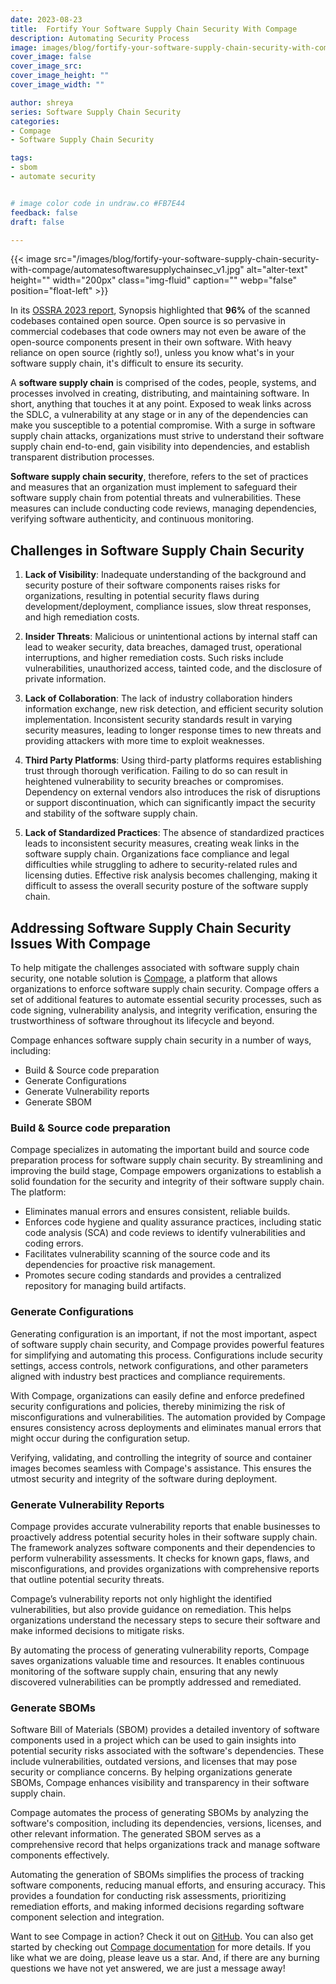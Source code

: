 ```yaml
---
date: 2023-08-23
title:  Fortify Your Software Supply Chain Security With Compage
description: Automating Security Process
image: images/blog/fortify-your-software-supply-chain-security-with-compage/automatesoftwaresupplychainsec.jpg
cover_image: false
cover_image_src: 
cover_image_height: ""
cover_image_width: ""

author: shreya
series: Software Supply Chain Security
categories:
- Compage
- Software Supply Chain Security

tags:
- sbom
- automate security


# image color code in undraw.co #FB7E44
feedback: false
draft: false

---
```

{{< image src="/images/blog/fortify-your-software-supply-chain-security-with-compage/automatesoftwaresupplychainsec_v1.jpg" alt="alter-text" height="" width="200px" class="img-fluid" caption="" webp="false" position="float-left" >}}

In its [OSSRA 2023 report](https://www.synopsys.com/software-integrity/resources/analyst-reports/open-source-security-risk-analysis.html?intcmp=sig-blog-ossra23), Synopsis highlighted that **96%** of the scanned codebases contained open source. Open source is so pervasive in commercial codebases that code owners may not even be aware of the open-source components present in their own software. With heavy reliance on open source (rightly so!), unless you know what's in your software supply chain, it's difficult to ensure its security.

A **software supply chain** is comprised of the codes, people, systems, and processes involved in creating, distributing, and maintaining software. In short, anything that touches it at any point. Exposed to weak links across the SDLC, a vulnerability at any stage or in any of the dependencies can make you susceptible to a potential compromise. With a surge in software supply chain attacks, organizations must strive to understand their software supply chain end-to-end, gain visibility into dependencies, and establish transparent distribution processes.

**Software supply chain security**, therefore, refers to the set of practices and measures that an organization must implement to safeguard their software supply chain from potential threats and vulnerabilities. These measures can include conducting code reviews, managing dependencies, verifying software authenticity, and continuous monitoring.

## Challenges in Software Supply Chain Security

1. **Lack of Visibility**: Inadequate understanding of the background and security posture of their software components raises risks for organizations, resulting in potential security flaws during development/deployment, compliance issues, slow threat responses, and high remediation costs.

2. **Insider Threats**: Malicious or unintentional actions by internal staff can lead to weaker security, data breaches, damaged trust, operational interruptions, and higher remediation costs. Such risks include vulnerabilities, unauthorized access, tainted code, and the disclosure of private information.

3. **Lack of Collaboration**: The lack of industry collaboration hinders information exchange, new risk detection, and efficient security solution implementation. Inconsistent security standards result in varying security measures, leading to longer response times to new threats and providing attackers with more time to exploit weaknesses.

4. **Third Party Platforms**: Using third-party platforms requires establishing trust through thorough verification. Failing to do so can result in heightened vulnerability to security breaches or compromises. Dependency on external vendors also introduces the risk of disruptions or support discontinuation, which can significantly impact the security and stability of the software supply chain.

5. **Lack of Standardized Practices**: The absence of standardized practices leads to inconsistent security measures, creating weak links in the software supply chain. Organizations face compliance and legal difficulties while struggling to adhere to security-related rules and licensing duties. Effective risk analysis becomes challenging, making it difficult to assess the overall security posture of the software supply chain.

## Addressing Software Supply Chain Security Issues With Compage

To help mitigate the challenges associated with software supply chain security, one notable solution is [Compage](https://intelops.ai/compage/), a platform that allows organizations to enforce software supply chain security. Compage offers a set of additional features to automate essential security processes, such as code signing, vulnerability analysis, and integrity verification, ensuring the trustworthiness of software throughout its lifecycle and beyond.

Compage enhances software supply chain security in a number of ways, including:

- Build & Source code preparation
- Generate Configurations
- Generate Vulnerability reports
- Generate SBOM

### Build & Source code preparation
Compage specializes in automating the important build and source code preparation process for software supply chain security. By streamlining and improving the build stage, Compage empowers organizations to establish a solid foundation for the security and integrity of their software supply chain. The platform:
  - Eliminates manual errors and ensures consistent, reliable builds.
  - Enforces code hygiene and quality assurance practices, including static code analysis (SCA) and code reviews to identify vulnerabilities and coding errors.
  - Facilitates vulnerability scanning of the source code and its dependencies for proactive risk management.
  - Promotes secure coding standards and provides a centralized repository for managing build artifacts.

### Generate Configurations 

Generating configuration is an important, if not the most important, aspect of software supply chain security, and Compage provides powerful features for simplifying and automating this process. Configurations include security settings, access controls, network configurations, and other parameters aligned with industry best practices and compliance requirements.

 With Compage, organizations can easily define and enforce predefined security configurations and policies, thereby minimizing the risk of misconfigurations and vulnerabilities. The automation provided by Compage ensures consistency across deployments and eliminates manual errors that might occur during the configuration setup.

 Verifying, validating, and controlling the integrity of source and container images becomes seamless with Compage's assistance. This ensures the utmost security and integrity of the software during deployment.

### Generate Vulnerability Reports

Compage provides accurate vulnerability reports that enable businesses to proactively address potential security holes in their software supply chain. The framework analyzes software components and their dependencies to perform vulnerability assessments. It checks for known gaps, flaws, and misconfigurations, and provides organizations with comprehensive reports that outline potential security threats.

Compage’s vulnerability reports not only highlight the identified vulnerabilities, but also provide guidance on remediation. This helps organizations understand the necessary steps to secure their software and make informed decisions to mitigate risks.

By automating the process of generating vulnerability reports, Compage saves organizations valuable time and resources. It enables continuous monitoring of the software supply chain, ensuring that any newly discovered vulnerabilities can be promptly addressed and remediated.

### Generate SBOMs

Software Bill of Materials (SBOM) provides a detailed inventory of software components used in a project which can be used to gain insights into potential security risks associated with the software's dependencies. These include vulnerabilities, outdated versions, and licenses that may pose security or compliance concerns. By helping organizations generate SBOMs, Compage enhances visibility and transparency in their software supply chain.

  Compage automates the process of generating SBOMs by analyzing the software's composition, including its dependencies, versions, licenses, and other relevant information. The generated SBOM serves as a comprehensive record that helps organizations track and manage software components effectively.

  Automating the generation of SBOMs simplifies the process of tracking software components, reducing manual efforts, and ensuring accuracy. This provides a foundation for conducting risk assessments, prioritizing remediation efforts, and making informed decisions regarding software component selection and integration.

Want to see Compage in action? Check it out on [GitHub](https://github.com/intelops/compage). You can also get started by checking out [Compage documentation](https://docs.intelops.ai/latest/compage/) for more details. If you like what we are doing, please leave us a star. And, if there are any burning questions we have not yet answered, we are just a message away!



